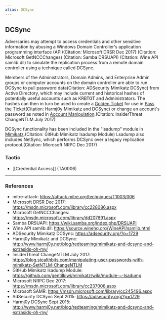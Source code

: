 ```yaml
---
alias: DCSync
---
```


## DCSync

Adversaries may attempt to access credentials and other sensitive information by abusing a Windows Domain Controller's application programming interface (API)(Citation: Microsoft DRSR Dec 2017) (Citation: Microsoft GetNCCChanges) (Citation: Samba DRSUAPI) (Citation: Wine API samlib.dll) to simulate the replication process from a remote domain controller using a technique called DCSync.

Members of the Administrators, Domain Admins, and Enterprise Admin groups or computer accounts on the domain controller are able to run DCSync to pull password data(Citation: ADSecurity Mimikatz DCSync) from Active Directory, which may include current and historical hashes of potentially useful accounts such as KRBTGT and Administrators. The hashes can then in turn be used to create a [Golden Ticket](https://attack.mitre.org/techniques/T1558/001) for use in [Pass the Ticket](https://attack.mitre.org/techniques/T1550/003)(Citation: Harmj0y Mimikatz and DCSync) or change an account's password as noted in [Account Manipulation](https://attack.mitre.org/techniques/T1098).(Citation: InsiderThreat ChangeNTLM July 2017)

DCSync functionality has been included in the "lsadump" module in [Mimikatz](https://attack.mitre.org/software/S0002).(Citation: GitHub Mimikatz lsadump Module) Lsadump also includes NetSync, which performs DCSync over a legacy replication protocol.(Citation: Microsoft NRPC Dec 2017)


### Tactic

- [[Credential Access]] (TA0006)


---
### References

- mitre-attack: https://attack.mitre.org/techniques/T1003/006
- Microsoft DRSR Dec 2017: https://msdn.microsoft.com/library/cc228086.aspx
- Microsoft GetNCCChanges: https://msdn.microsoft.com/library/dd207691.aspx
- Samba DRSUAPI: https://wiki.samba.org/index.php/DRSUAPI
- Wine API samlib.dll: https://source.winehq.org/WineAPI/samlib.html
- ADSecurity Mimikatz DCSync: https://adsecurity.org/?p=1729
- Harmj0y Mimikatz and DCSync: http://www.harmj0y.net/blog/redteaming/mimikatz-and-dcsync-and-extrasids-oh-my/
- InsiderThreat ChangeNTLM July 2017: https://blog.stealthbits.com/manipulating-user-passwords-with-mimikatz-SetNTLM-ChangeNTLM
- GitHub Mimikatz lsadump Module: https://github.com/gentilkiwi/mimikatz/wiki/module-~-lsadump
- Microsoft NRPC Dec 2017: https://msdn.microsoft.com/library/cc237008.aspx
- Microsoft SAMR: https://msdn.microsoft.com/library/cc245496.aspx
- AdSecurity DCSync Sept 2015: https://adsecurity.org/?p=1729
- Harmj0y DCSync Sept 2015: http://www.harmj0y.net/blog/redteaming/mimikatz-and-dcsync-and-extrasids-oh-my/
